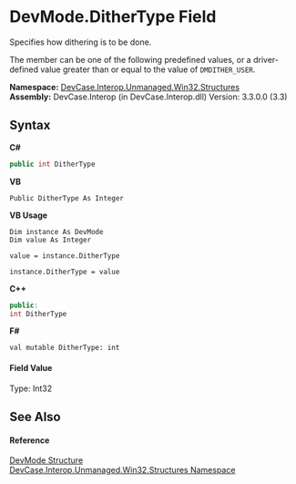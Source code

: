 # DevMode.DitherType Field
 

Specifies how dithering is to be done. 

 The member can be one of the following predefined values, or a driver-defined value greater than or equal to the value of `DMDITHER_USER`.

**Namespace:**&nbsp;<a href="N_DevCase_Interop_Unmanaged_Win32_Structures">DevCase.Interop.Unmanaged.Win32.Structures</a><br />**Assembly:**&nbsp;DevCase.Interop (in DevCase.Interop.dll) Version: 3.3.0.0 (3.3)

## Syntax

**C#**<br />
``` C#
public int DitherType
```

**VB**<br />
``` VB
Public DitherType As Integer
```

**VB Usage**<br />
``` VB Usage
Dim instance As DevMode
Dim value As Integer

value = instance.DitherType

instance.DitherType = value
```

**C++**<br />
``` C++
public:
int DitherType
```

**F#**<br />
``` F#
val mutable DitherType: int
```


#### Field Value
Type: Int32

## See Also


#### Reference
<a href="T_DevCase_Interop_Unmanaged_Win32_Structures_DevMode">DevMode Structure</a><br /><a href="N_DevCase_Interop_Unmanaged_Win32_Structures">DevCase.Interop.Unmanaged.Win32.Structures Namespace</a><br />